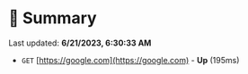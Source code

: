 # 📖 Summary
Last updated: **6/21/2023, 6:30:33 AM**

- `GET` [https://google.com](https://google.com) - **Up** (195ms)
